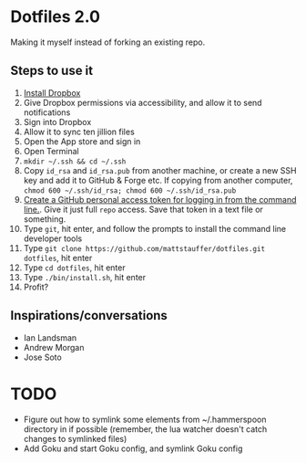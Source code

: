 # Dotfiles 2.0

Making it myself instead of forking an existing repo.

## Steps to use it

1. [Install Dropbox](https://www.dropbox.com/install)
1. Give Dropbox permissions via accessibility, and allow it to send notifications
1. Sign into Dropbox
1. Allow it to sync ten jillion files
1. Open the App store and sign in
1. Open Terminal
1. `mkdir ~/.ssh && cd ~/.ssh`
1. Copy `id_rsa` and `id_rsa.pub` from another machine, or create a new SSH key and add it to GitHub & Forge etc. If copying from another computer, `chmod 600 ~/.ssh/id_rsa; chmod 600 ~/.ssh/id_rsa.pub`
1. [Create a GitHub personal access token for logging in from the command line.](https://docs.github.com/en/free-pro-team@latest/github/authenticating-to-github/creating-a-personal-access-token). Give it just full `repo` access. Save that token in a text file or something.
1. Type `git`, hit enter, and follow the prompts to install the command line developer tools
1. Type `git clone https://github.com/mattstauffer/dotfiles.git dotfiles`, hit enter
1. Type `cd dotfiles`, hit enter
1. Type `./bin/install.sh`, hit enter
1. Profit?


## Inspirations/conversations

- Ian Landsman
- Andrew Morgan
- Jose Soto

# TODO
- Figure out how to symlink some elements from ~/.hammerspoon directory in if possible (remember, the lua watcher doesn't catch changes to symlinked files)
- Add Goku and start Goku config, and symlink Goku config
